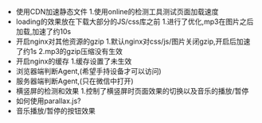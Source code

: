  - 使用CDN加速静态文件
  1.使用online的检测工具测试页面加载速度
 - loading的效果放在下载大部分的JS/css库之前
  1.进行了优化,mp3在图片之后加载,加速了约10s
 - 开启nginx对其他资源的gzip
  1.默认nginx对css/js/图片关闭gzip,开启后加速了约1s
  2.mp3的gzip压缩没有生效
 - 开启nginx的缓存
  1.缓存设置了未生效
 - 浏览器端判断Agent,(希望手持设备才可以访问)
 - 服务器端判断Agent,(只在微信中打开)
 - 横竖屏的检测和效果
  1.控制了横竖屏时页面效果的切换以及音乐的播放/暂停
 - 如何使用parallax.js?
 - 音乐播放/暂停的按钮效果
